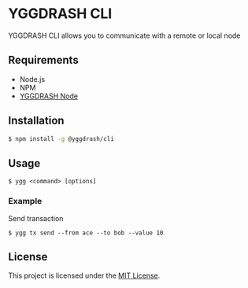 # YGGDRASH CLI
YGGDRASH CLI allows you to communicate with a remote or local node

## Requirements
- Node.js
- NPM
- [YGGDRASH Node](https://github.com/yggdrash/yggdrash)

## Installation
```sh
$ npm install -g @yggdrash/cli
```

## Usage

```
$ ygg <command> [options]
```

### Example
Send transaction
```
$ ygg tx send --from ace --to bob --value 10
```

## License
This project is licensed under the [MIT License](LICENSE).

